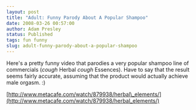 ```yaml
---
layout: post
title: "Adult: Funny Parody About A Popular Shampoo"
date: 2008-03-26 00:57:00
author: Adam Presley
status: Published
tags: fun funny
slug: adult-funny-parody-about-a-popular-shampoo
---
```


Here's a pretty funny video that parodies a very popular shampoo line of
commercials (*cough* Herbal *cough* Essences). Have to say that the
result seems fairly accurate, assuming that the product would actually
achieve male orgasm. :)  
  
[http://www.metacafe.com/watch/879938/herbal\_elements/](http://www.metacafe.com/watch/879938/herbal_elements/)
